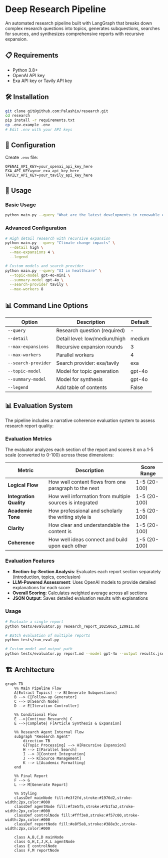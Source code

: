 # Deep Research Pipeline

An automated research pipeline built with LangGraph that breaks down complex research questions into topics, generates subquestions, searches for sources, and synthesizes comprehensive reports with recursive expansion.

## 📋 Requirements

- Python 3.8+
- OpenAI API key
- Exa API key or Tavily API key

## 🛠️ Installation

```bash
git clone git@github.com:Palashio/research.git
cd research
pip install -r requirements.txt
cp .env.example .env
# Edit .env with your API keys
```

## 🔧 Configuration

Create `.env` file:
```env
OPENAI_API_KEY=your_openai_api_key_here
EXA_API_KEY=your_exa_api_key_here
TAVILY_API_KEY=your_tavily_api_key_here
```


## 🚀 Usage

### Basic Usage
```bash
python main.py --query "What are the latest developments in renewable energy?"
```

### Advanced Configuration
```bash
# High detail research with recursive expansion
python main.py --query "Climate change impacts" \
  --detail high \
  --max-expansions 4 \
  --legend

# Custom models and search provider
python main.py --query "AI in healthcare" \
  --topic-model gpt-4o-mini \
  --summary-model gpt-4o \
  --search-provider tavily \
  --max-workers 8
```

## 📊 Command Line Options

| Option | Description | Default |
|--------|-------------|---------|
| `--query` | Research question (required) | - |
| `--detail` | Detail level: low/medium/high | medium |
| `--max-expansions` | Recursive expansion rounds | 3 |
| `--max-workers` | Parallel workers | 4 |
| `--search-provider` | Search provider: exa/tavily | exa | (must work with structured outputs)
| `--topic-model` | Model for topic generation | gpt-4o | (must work with structured outputs)
| `--summary-model` | Model for synthesis | gpt-4o |
| `--legend` | Add table of contents | False |


## 📊 Evaluation System

The pipeline includes a narrative coherence evaluation system to assess research report quality:

### Evaluation Metrics

The evaluator analyzes each section of the report and scores it on a 1-5 scale (converted to 0-100) across these dimensions:

| Metric | Description | Score Range |
|--------|-------------|-------------|
| **Logical Flow** | How well content flows from one paragraph to the next | 1-5 (20-100) |
| **Integration Quality** | How well information from multiple sources is integrated | 1-5 (20-100) |
| **Academic Tone** | How professional and scholarly the writing style is | 1-5 (20-100) |
| **Clarity** | How clear and understandable the content is | 1-5 (20-100) |
| **Coherence** | How well ideas connect and build upon each other | 1-5 (20-100) |

### Evaluation Features

- **Section-by-Section Analysis**: Evaluates each report section separately (introduction, topics, conclusion)
- **LLM-Powered Assessment**: Uses OpenAI models to provide detailed explanations for each score
- **Overall Scoring**: Calculates weighted average across all sections
- **JSON Output**: Saves detailed evaluation results with explanations

### Usage

```bash
# Evaluate a single report
python tests/evaluator.py research_report_20250625_120911.md

# Batch evaluation of multiple reports
python tests/run_eval.py

# Custom model and output path
python tests/evaluator.py report.md --model gpt-4o --output results.json
```

## 🏗️ Architecture

```mermaid
graph TD
    %% Main Pipeline Flow
    A[Extract Topics] --> B[Generate Subquestions]
    B --> C[Follow-up Generator]
    C --> D[Search Node]
    D --> E[Iteration Controller]
    
    %% Conditional Flow
    E -->|Continue Research| C
    E -->|Complete| F[Article Synthesis & Expansion]
    
    %% Research Agent Internal Flow
    subgraph "Research Agent"
        direction TB
        G[Topic Processing] --> H[Recursive Expansion]
        H --> I[Parallel Search]
        I --> J[Content Integration]
        J --> K[Source Management]
        K --> L[Academic Formatting]
    end
    
    %% Final Report
    F --> G
    L --> M[Generate Report]
    
    %% Styling
    classDef mainNode fill:#e3f2fd,stroke:#1976d2,stroke-width:2px,color:#000
    classDef agentNode fill:#f3e5f5,stroke:#7b1fa2,stroke-width:2px,color:#000
    classDef controlNode fill:#fff3e0,stroke:#f57c00,stroke-width:2px,color:#000
    classDef reportNode fill:#e8f5e8,stroke:#388e3c,stroke-width:2px,color:#000
    
    class A,B,C,D mainNode
    class G,H,I,J,K,L agentNode
    class E controlNode
    class F,M reportNode
```
